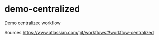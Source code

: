 demo-centralized
================

Demo centralized workflow

Sources
https://www.atlassian.com/git/workflows#!workflow-centralized
